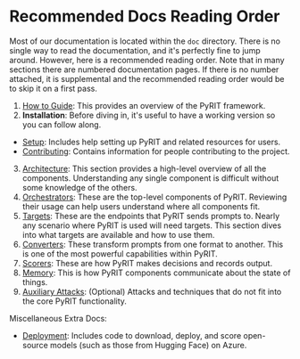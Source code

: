 # Recommended Docs Reading Order

Most of our documentation is located within the `doc` directory. There is no single way to read the documentation, and it's perfectly fine to jump around. However, here is a recommended reading order. Note that in many sections there are numbered documentation pages. If there is no number attached, it is supplemental and the recommended reading order would be to skip it on a first pass.

1. [How to Guide](./how_to_guide.ipynb): This provides an overview of the PyRIT framework.
2. **Installation**: Before diving in, it's useful to have a working version so you can follow along.
  - [Setup](./setup/install_pyrit.md): Includes help setting up PyRIT and related resources for users.
  - [Contributing](./contributing/README.md): Contains information for people contributing to the project.
3. [Architecture](./code/architecture.md): This section provides a high-level overview of all the components. Understanding any single component is difficult without some knowledge of the others.
4. [Orchestrators](./code/orchestrators/1_orchestrator.md): These are the top-level components of PyRIT. Reviewing their usage can help users understand where all components fit.
5. [Targets](./code/targets/1_prompt_targets.md): These are the endpoints that PyRIT sends prompts to. Nearly any scenario where PyRIT is used will need targets. This section dives into what targets are available and how to use them.
6. [Converters](./code/converters/1_converters.ipynb): These transform prompts from one format to another. This is one of the most powerful capabilities within PyRIT.
7. [Scorers](./code/scoring/1_scoring.md): These are how PyRIT makes decisions and records output.
8. [Memory](./code/memory/1_duck_db_memory.ipynb): This is how PyRIT components communicate about the state of things.
9. [Auxiliary Attacks](./code/auxiliary_attacks/1_auxiliary_attacks.ipynb): (Optional) Attacks and techniques that do not fit into the core PyRIT functionality.

Miscellaneous Extra Docs:

- [Deployment](./deployment/README.md): Includes code to download, deploy, and score open-source models (such as those from Hugging Face) on Azure.
